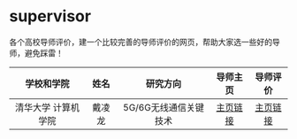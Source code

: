# supervisor
各个高校导师评价，建一个比较完善的导师评价的网页，帮助大家选一些好的导师，避免踩雷！


| 学校和学院 |姓名 | 研究方向   | 导师主页 | 导师评价 | 
| :-----:| :----: | :----: |:----: | :----: | 
| 清华大学  计算机学院 | 戴凌龙 | 5G/6G无线通信关键技术 | [主页链接](http://web.ee.tsinghua.edu.cn/dailinglong/zh_CN/index.htm)|  [主页链接](http://web.ee.tsinghua.edu.cn/dailinglong/zh_CN/index.htm) |


